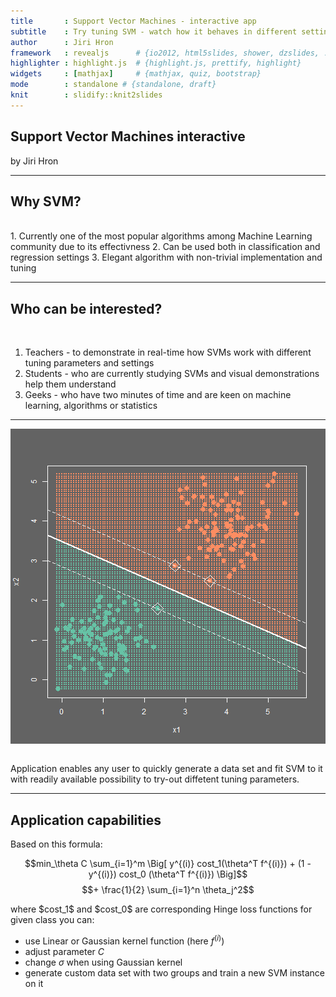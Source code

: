 ```yaml
---
title       : Support Vector Machines - interactive app
subtitle    : Try tuning SVM - watch how it behaves in different settings
author      : Jiri Hron
framework   : revealjs      # {io2012, html5slides, shower, dzslides, ...}
highlighter : highlight.js  # {highlight.js, prettify, highlight}
widgets     : [mathjax]     # {mathjax, quiz, bootstrap}
mode        : standalone # {standalone, draft}
knit        : slidify::knit2slides
---
```


## Support Vector Machines interactive
by Jiri Hron

---

## Why SVM?
<br>
  1. Currently one of the most popular algorithms among Machine Learning
  community due to its effectivness
  2. Can be used both in classification and regression settings
  3. Elegant algorithm with non-trivial implementation and tuning

---

## Who can be interested?

<br>

  1. Teachers - to demonstrate in real-time how SVMs work with different tuning
  parameters and settings
  2. Students - who are currently studying SVMs and visual demonstrations
  help them understand
  3. Geeks - who have two minutes of time and are keen on machine learning, 
  algorithms or statistics

---

<img src="assets/fig/unnamed-chunk-1.png" title="plot of chunk unnamed-chunk-1" alt="plot of chunk unnamed-chunk-1" style="display: block; margin: auto;" />

<br>

Application enables any user to quickly generate a data set and fit SVM to it 
with readily available possibility to try-out diffetent tuning parameters.

---

## Application capabilities

<p style="text-align: left">Based on this formula:</p>

$$min_\theta C \sum_{i=1}^m \Big[ y^{(i)} cost_1(\theta^T f^{(i)})
    + (1 - y^{(i)}) cost_0 (\theta^T f^{(i)}) \Big]$$
    $$+ \frac{1}{2} \sum_{i=1}^n \theta_j^2$$ 
    
<p style="text-align: left">where $cost_1$ and $cost_0$ are 
corresponding Hinge loss functions for given class you can:</p>

  * use Linear or Gaussian kernel function (here $f^{(i)}$)
  * adjust parameter $C$
  * change $\sigma$ when using Gaussian kernel
  * generate custom data set with two groups and train a new SVM instance on it

